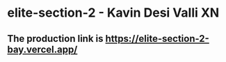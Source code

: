 # elite-section-2 - Kavin Desi Valli XN
## The production link is https://elite-section-2-bay.vercel.app/
